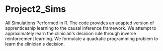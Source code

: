 # Project2_Sims
All Simulations Performed in R. The code provides an adapted version of apprenticeship learning to the causal inference framework.
We attempt to approximately learn the clinician's decision rule through inverse reinforcement learning. We formulate a quadratic programming problem to learn the clinician's decision.
